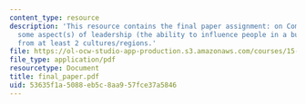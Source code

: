 ```yaml
---
content_type: resource
description: 'This resource contains the final paper assignment: on Compare/contrast
  some aspect(s) of leadership (the ability to influence people in a business context)
  from at least 2 cultures/regions.'
file: https://ol-ocw-studio-app-production.s3.amazonaws.com/courses/15-996-cross-cultural-leadership-fall-2004/53635f1a5088eb5c8aa957fce37a5846_final_paper.pdf
file_type: application/pdf
resourcetype: Document
title: final_paper.pdf
uid: 53635f1a-5088-eb5c-8aa9-57fce37a5846
---
```

